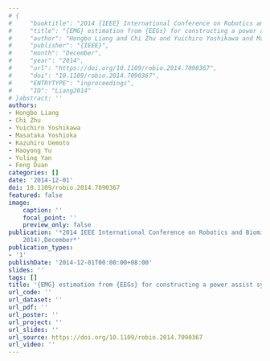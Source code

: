 ```yaml
---
# {
#     "booktitle": "2014 {IEEE} International Conference on Robotics and Biomimetics ({ROBIO} 2014)",
#     "title": "{EMG} estimation from {EEGs} for constructing a power assist system",
#     "author": "Hongbo Liang and Chi Zhu and Yuichiro Yoshikawa and Masataka Yoshioka and Kazuhiro Uemoto and Haoyong Yu and Yuling Yan and Feng Duan",
#     "publisher": "{IEEE}",
#     "month": "December",
#     "year": "2014",
#     "url": "https://doi.org/10.1109/robio.2014.7090367",
#     "doi": "10.1109/robio.2014.7090367",
#     "ENTRYTYPE": "inproceedings",
#     "ID": "Liang2014"
# }abstract: ''
authors:
- Hongbo Liang
- Chi Zhu
- Yuichiro Yoshikawa
- Masataka Yoshioka
- Kazuhiro Uemoto
- Haoyong Yu
- Yuling Yan
- Feng Duan
categories: []
date: '2014-12-01'
doi: 10.1109/robio.2014.7090367
featured: false
image:
    caption: ''
    focal_point: ''
    preview_only: false
publication: '*2014 IEEE International Conference on Robotics and Biomimetics (ROBIO
    2014),December*'
publication_types:
- '1'
publishDate: '2014-12-01T00:00:00+08:00'
slides: ''
tags: []
title: '{EMG} estimation from {EEGs} for constructing a power assist system'
url_code: ''
url_dataset: ''
url_pdf: ''
url_poster: ''
url_project: ''
url_slides: ''
url_source: https://doi.org/10.1109/robio.2014.7090367
url_video: ''
---
```

